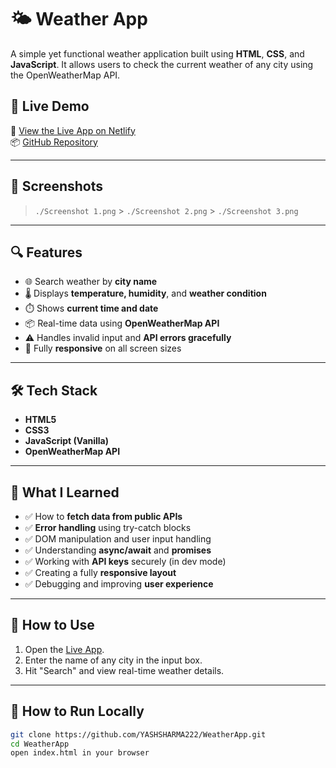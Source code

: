 # 🌤️ Weather App

A simple yet functional weather application built using **HTML**, **CSS**, and **JavaScript**. It allows users to check the current weather of any city using the OpenWeatherMap API.

## 🚀 Live Demo

🔗 [View the Live App on Netlify](https://whatsmycityweather.netlify.app)  
📦 [GitHub Repository](https://github.com/YASHSHARMA222/WeatherApp)

---

## 📸 Screenshots

> `./Screenshot 1.png` > `./Screenshot 2.png` > `./Screenshot 3.png`

---

## 🔍 Features

- 🌐 Search weather by **city name**
- 🌡️ Displays **temperature, humidity**, and **weather condition**
- ⏱️ Shows **current time and date**
- 📦 Real-time data using **OpenWeatherMap API**
- ⚠️ Handles invalid input and **API errors gracefully**
- 📱 Fully **responsive** on all screen sizes

---

## 🛠️ Tech Stack

- **HTML5**
- **CSS3**
- **JavaScript (Vanilla)**
- **OpenWeatherMap API**

---

## 🎯 What I Learned

- ✅ How to **fetch data from public APIs**
- ✅ **Error handling** using try-catch blocks
- ✅ DOM manipulation and user input handling
- ✅ Understanding **async/await** and **promises**
- ✅ Working with **API keys** securely (in dev mode)
- ✅ Creating a fully **responsive layout**
- ✅ Debugging and improving **user experience**

---

## 🧠 How to Use

1. Open the [Live App](https://whatsmycityweather.netlify.app).
2. Enter the name of any city in the input box.
3. Hit "Search" and view real-time weather details.

---

## 📁 How to Run Locally

```bash
git clone https://github.com/YASHSHARMA222/WeatherApp.git
cd WeatherApp
open index.html in your browser
```
